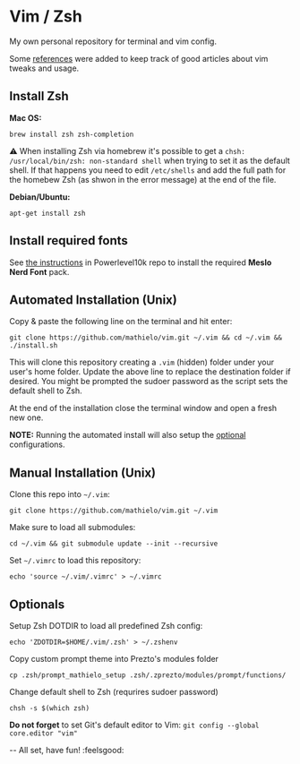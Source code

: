 # Vim / Zsh
My own personal repository for terminal and vim config.

Some [references](./REFERENCES.md) were added to keep track of good articles about vim tweaks and usage.

## Install Zsh

**Mac OS:**

    brew install zsh zsh-completion

:warning: When installing Zsh via homebrew it's possible to get a `chsh: /usr/local/bin/zsh: non-standard shell` when trying to set it as the default shell. If that happens you need to edit `/etc/shells` and add the full path for the homebew Zsh (as shwon in the error message) at the end of the file.

**Debian/Ubuntu:**

    apt-get install zsh

## Install required fonts

See [the instructions](https://github.com/romkatv/powerlevel10k#fonts) in Powerlevel10k repo to install the required **Meslo Nerd Font** pack.

## Automated Installation (Unix)

Copy & paste the following line on the terminal and hit enter:

    git clone https://github.com/mathielo/vim.git ~/.vim && cd ~/.vim && ./install.sh

This will clone this repository creating a `.vim` (hidden) folder under your user's home folder. Update the above line to replace the destination folder if desired. You might be prompted the sudoer password as the script sets the default shell to Zsh.

At the end of the installation close the terminal window and open a fresh new one.

**NOTE:** Running the automated install will also setup the [optional](#optionals) configurations.

## Manual Installation (Unix)

Clone this repo into `~/.vim`:

    git clone https://github.com/mathielo/vim.git ~/.vim

Make sure to load all submodules:

    cd ~/.vim && git submodule update --init --recursive

Set `~/.vimrc` to load this repository:

    echo 'source ~/.vim/.vimrc' > ~/.vimrc

## Optionals

Setup Zsh DOTDIR to load all predefined Zsh config:

    echo 'ZDOTDIR=$HOME/.vim/.zsh' > ~/.zshenv

Copy custom prompt theme into Prezto's modules folder

    cp .zsh/prompt_mathielo_setup .zsh/.zprezto/modules/prompt/functions/

Change default shell to Zsh (requrires sudoer password)

    chsh -s $(which zsh)

**Do not forget** to set Git's default editor to Vim: `git config --global core.editor "vim"`

--
All set, have fun! :feelsgood:
